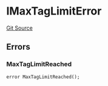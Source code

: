 # IMaxTagLimitError
[Git Source](https://github.com/thrackle-io/tron/blob/898ac13e9c0d669d38da44f8bf60a26e9528ba9b/src/common/IErrors.sol)


## Errors
### MaxTagLimitReached

```solidity
error MaxTagLimitReached();
```


